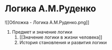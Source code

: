 # Логика А.М.Руденко

![[Обложка - Логика А.М.Руденко.png]]

1. Предмет и значение логики
	1. [[Значение логики в жизни человека]]
	2. История становления и развития логики